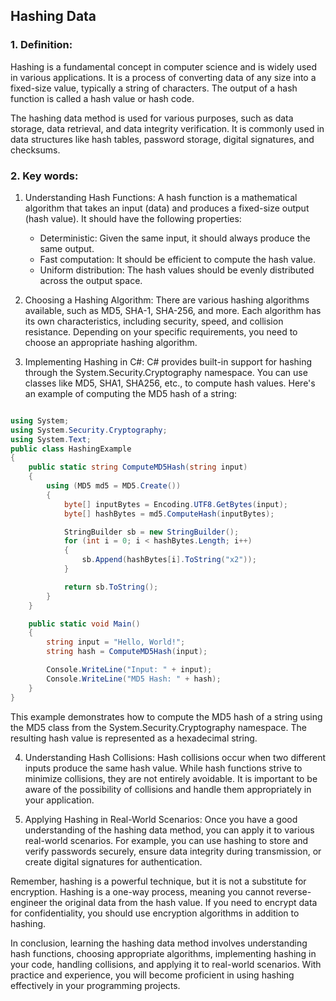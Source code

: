 ## Hashing Data ##

### 1. Definition: ###
Hashing is a fundamental concept in computer science and is widely used in various applications. It is a process of converting data of any size into a fixed-size value, typically a string of characters. The output of a hash function is called a hash value or hash code.

The hashing data method is used for various purposes, such as data storage, data retrieval, and data integrity verification. It is commonly used in data structures like hash tables, password storage, digital signatures, and checksums.

### 2. Key words: ###
1. Understanding Hash Functions: A hash function is a mathematical algorithm that takes an input (data) and produces a fixed-size output (hash value). It should have the following properties:
    - Deterministic: Given the same input, it should always produce the same output.
    - Fast computation: It should be efficient to compute the hash value.
    - Uniform distribution: The hash values should be evenly distributed across the output space.

2. Choosing a Hashing Algorithm: There are various hashing algorithms available, such as MD5, SHA-1, SHA-256, and more. Each algorithm has its own characteristics, including security, speed, and collision resistance. Depending on your specific requirements, you need to choose an appropriate hashing algorithm.

3. Implementing Hashing in C#: C# provides built-in support for hashing through the System.Security.Cryptography namespace. You can use classes like MD5, SHA1, SHA256, etc., to compute hash values. Here's an example of computing the MD5 hash of a string:
    
```csharp

using System;
using System.Security.Cryptography;
using System.Text;
public class HashingExample
{
    public static string ComputeMD5Hash(string input)
    {
        using (MD5 md5 = MD5.Create())
        {
            byte[] inputBytes = Encoding.UTF8.GetBytes(input);
            byte[] hashBytes = md5.ComputeHash(inputBytes);

            StringBuilder sb = new StringBuilder();
            for (int i = 0; i < hashBytes.Length; i++)
            {
                sb.Append(hashBytes[i].ToString("x2"));
            }

            return sb.ToString();
        }
    }

    public static void Main()
    {
        string input = "Hello, World!";
        string hash = ComputeMD5Hash(input);

        Console.WriteLine("Input: " + input);
        Console.WriteLine("MD5 Hash: " + hash);
    }
}

```
This example demonstrates how to compute the MD5 hash of a string using the MD5 class from the System.Security.Cryptography namespace. The resulting hash value is represented as a hexadecimal string.

4. Understanding Hash Collisions: Hash collisions occur when two different inputs produce the same hash value. While hash functions strive to minimize collisions, they are not entirely avoidable. It is important to be aware of the possibility of collisions and handle them appropriately in your application.

5. Applying Hashing in Real-World Scenarios: Once you have a good understanding of the hashing data method, you can apply it to various real-world scenarios. For example, you can use hashing to store and verify passwords securely, ensure data integrity during transmission, or create digital signatures for authentication.

Remember, hashing is a powerful technique, but it is not a substitute for encryption. Hashing is a one-way process, meaning you cannot reverse-engineer the original data from the hash value. If you need to encrypt data for confidentiality, you should use encryption algorithms in addition to hashing.

In conclusion, learning the hashing data method involves understanding hash functions, choosing appropriate algorithms, implementing hashing in your code, handling collisions, and applying it to real-world scenarios. With practice and experience, you will become proficient in using hashing effectively in your programming projects.